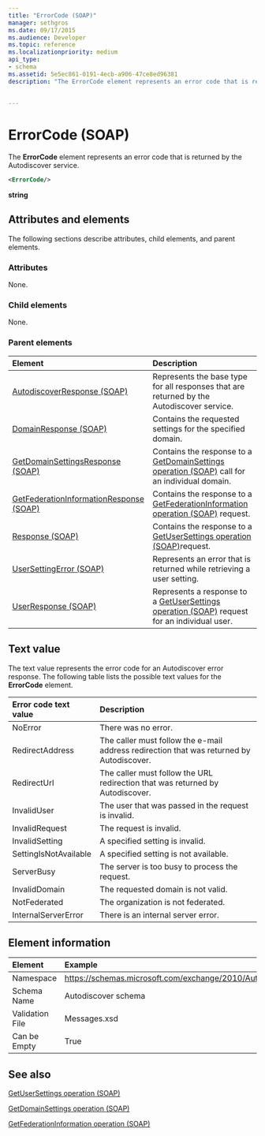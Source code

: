 ```yaml
---
title: "ErrorCode (SOAP)"
manager: sethgros
ms.date: 09/17/2015
ms.audience: Developer
ms.topic: reference
ms.localizationpriority: medium
api_type:
- schema
ms.assetid: 5e5ec861-0191-4ecb-a906-47ce8ed96381
description: "The ErrorCode element represents an error code that is returned by the Autodiscover service."
 
 
---
```


# ErrorCode (SOAP)

The **ErrorCode** element represents an error code that is returned by the Autodiscover service. 
  
```XML
<ErrorCode/>
```

 **string**
## Attributes and elements

The following sections describe attributes, child elements, and parent elements.
  
### Attributes

None.
  
### Child elements

None.
  
### Parent elements

|**Element**|**Description**|
|:-----|:-----|
|[AutodiscoverResponse (SOAP)](autodiscoverresponse-soap.md) <br/> |Represents the base type for all responses that are returned by the Autodiscover service.  <br/> |
|[DomainResponse (SOAP)](domainresponse-soap.md) <br/> |Contains the requested settings for the specified domain.  <br/> |
|[GetDomainSettingsResponse (SOAP)](getdomainsettingsresponse-soap.md) <br/> |Contains the response to a [GetDomainSettings operation (SOAP)](getdomainsettings-operation-soap.md) call for an individual domain.  <br/> |
|[GetFederationInformationResponse (SOAP)](getfederationinformationresponse-soap.md) <br/> |Contains the response to a [GetFederationInformation operation (SOAP)](getfederationinformation-operation-soap.md) request.  <br/> |
|[Response (SOAP)](response-soap.md) <br/> |Contains the response to a [GetUserSettings operation (SOAP)](getusersettings-operation-soap.md)request.  <br/> |
|[UserSettingError (SOAP)](usersettingerror-soap.md) <br/> |Represents an error that is returned while retrieving a user setting.  <br/> |
|[UserResponse (SOAP)](userresponse-soap.md) <br/> |Represents a response to a [GetUserSettings operation (SOAP)](getusersettings-operation-soap.md) request for an individual user.  <br/> |
   
## Text value

The text value represents the error code for an Autodiscover error response. The following table lists the possible text values for the **ErrorCode** element. 
  
|**Error code text value**|**Description**|
|:-----|:-----|
|NoError  <br/> |There was no error.  <br/> |
|RedirectAddress  <br/> |The caller must follow the e-mail address redirection that was returned by Autodiscover.  <br/> |
|RedirectUrl  <br/> |The caller must follow the URL redirection that was returned by Autodiscover.  <br/> |
|InvalidUser  <br/> |The user that was passed in the request is invalid.  <br/> |
|InvalidRequest  <br/> |The request is invalid.  <br/> |
|InvalidSetting  <br/> |A specified setting is invalid.  <br/> |
|SettingIsNotAvailable  <br/> |A specified setting is not available.  <br/> |
|ServerBusy  <br/> |The server is too busy to process the request.  <br/> |
|InvalidDomain  <br/> |The requested domain is not valid.  <br/> |
|NotFederated  <br/> |The organization is not federated.  <br/> |
|InternalServerError  <br/> |There is an internal server error.  <br/> |
   
## Element information

| Element | Example |
|:-----|:-----|
|Namespace  <br/> |https://schemas.microsoft.com/exchange/2010/Autodiscover  <br/> |
|Schema Name  <br/> |Autodiscover schema  <br/> |
|Validation File  <br/> |Messages.xsd  <br/> |
|Can be Empty  <br/> |True  <br/> |
   
## See also



[GetUserSettings operation (SOAP)](getusersettings-operation-soap.md)
  
[GetDomainSettings operation (SOAP)](getdomainsettings-operation-soap.md)
  
[GetFederationInformation operation (SOAP)](getfederationinformation-operation-soap.md)

